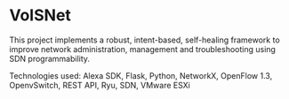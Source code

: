 # VoISNet

This project implements a robust, intent-based, self-healing framework to improve network administration, management and troubleshooting using SDN programmability.

Technologies used: Alexa SDK, Flask, Python, NetworkX, OpenFlow 1.3, OpenvSwitch, REST API, Ryu, SDN, VMware ESXi
